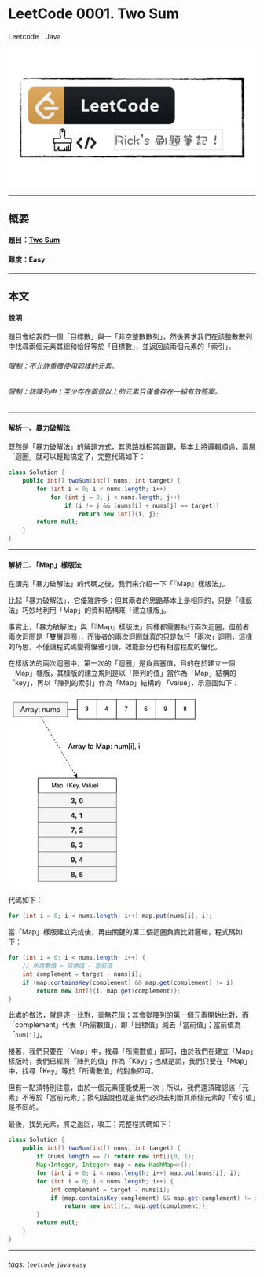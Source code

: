 # LeetCode 0001. Two Sum
Leetcode：Java

![](https://github.com/rickbsr/LeetCode/blob/main/pics/leetcode.png?raw=true)

---

## 概要

#### 題目：[Two Sum](https://leetcode.com/problems/two-sum/)

#### 難度：Easy

---

## 本文

#### 說明

題目會給我們一個「目標數」與一「非空整數數列」，然後要求我們在該整數數列中找尋兩個元素其總和恰好等於「目標數」，並返回該兩個元素的「索引」。

###### 限制：不允許重覆使用同樣的元素。
###### 限制：該陣列中；至少存在兩個以上的元素且僅會存在一組有效答案。

---

#### 解析一、暴力破解法

既然是「暴力破解法」的解題方式，其思路就相當直觀，基本上將邏輯順過，兩層「迴圈」就可以輕鬆搞定了，完整代碼如下：

```java
class Solution {
    public int[] twoSum(int[] nums, int target) {
        for (int i = 0; i < nums.length; i++)
            for (int j = 0; j < nums.length; j++)
                if (i != j && (nums[i] + nums[j] == target))
                    return new int[]{i, j};
        return null;
    }
}
```

---

#### 解析二、「Map」樣版法

在讀完「暴力破解法」的代碼之後，我們來介紹一下「『Map』樣版法」。

比起「暴力破解法」，它優雅許多；但其兩者的思路基本上是相同的，只是「樣版法」巧妙地利用「Map」的資料結構來「建立樣版」。

事實上，「暴力破解法」與「『Map』樣版法」同樣都需要執行兩次迴圈，但前者兩次迴圈是「雙層迴圈」，而後者的兩次迴圈就真的只是執行「兩次」迴圈，這樣的巧思，不僅讓程式碼變得優雅可讀，效能部分也有相當程度的優化。

在樣版法的兩次迴圈中，第一次的「迴圈」是負責塞值，目的在於建立一個「Map」樣版，其樣版的建立規則是以「陣列的值」當作為「Map」結構的 「key」，再以「陣列的索引」作為「Map」結構的 「value」，示意圖如下：

![](https://github.com/rickbsr/LeetCode/blob/main/pics/0001_two_sum_arr2map.png?raw=true)

代碼如下：

```java
for (int i = 0; i < nums.length; i++) map.put(nums[i], i);
```

當「Map」樣版建立完成後，再由關鍵的第二個迴圈負責比對邏輯，程式碼如下：

```java
for (int i = 0; i < nums.length; i++) {
    // 所需數值 = 目標值 - 當前值
    int complement = target - nums[i];
    if (map.containsKey(complement) && map.get(complement) != i)
        return new int[]{i, map.get(complement)};
}
```

此處的做法，就是逐一比對，毫無花俏；其會從陣列的第一個元素開始比對，而「complement」代表「所需數值」，即「目標值」減去「當前值」；當前值為「`num[i]`」。

接著，我們只要在「Map」中，找尋「所需數值」即可，由於我們在建立「Map」樣版時，我們已經將「陣列的值」作為「Key」；也就是說，我們只要在「Map」中，找尋「Key」等於「所需數值」的對象即可。

但有一點須特別注意，由於一個元素僅能使用一次；所以，我們還須確認該「元素」不等於「當前元素」；換句話說也就是我們必須去判斷其兩個元素的「索引值」是不同的。

最後，找到元素，將之返回，收工；完整程式碼如下：

```java
class Solution {
    public int[] twoSum(int[] nums, int target) {
        if (nums.length == 2) return new int[]{0, 1};
        Map<Integer, Integer> map = new HashMap<>();
        for (int i = 0; i < nums.length; i++) map.put(nums[i], i);
        for (int i = 0; i < nums.length; i++) {
            int complement = target - nums[i];
            if (map.containsKey(complement) && map.get(complement) != i)
                return new int[]{i, map.get(complement)};
        }
        return null;
    }
}
```

---

###### tags: `leetcode` `java` `easy`